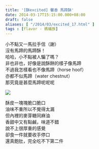 ```yaml
---
title: '[酥excited] 馨香 馬蹄酥'
date: 2014-03-17T15:15:00.000+08:00
draft: false
aliases: [ "/2014/03/excited_17.html" ]
tags : [flavor - 螞蟻族]
---
```


小不點又一馬拉手信（謝）  
沒有馬蹄的馬蹄酥！  
哈哈，小不點被人騙了嗎？  
非也非也，好像是說酥餅的樣子像馬蹄  
不過我怎樣看也不像馬蹄（horse hoof）  
亦都不似馬蹄（water chestnut）  
那究竟是甚麼馬蹄呢呢呢  

[![](https://4.bp.blogspot.com/-z0u2K5Li_v0/XDC3bPRSZJI/AAAAAAAAEUc/QB9gMgcxBTsfbp5K6fw4vfAbl1SFbco7gCLcBGAs/s640/e.jpg)](https://4.bp.blogspot.com/-z0u2K5Li_v0/XDC3bPRSZJI/AAAAAAAAEUc/QB9gMgcxBTsfbp5K6fw4vfAbl1SFbco7gCLcBGAs/s1600/e.jpg)

酥皮一塊塊脆口脆口  
油味不重所以不覺得太漏  
但內裡的麥芽糖同麻油  
香甜中又有點鹹，味道不錯  
說不上很厚重的感覺  
卻食一件就要收手停口  
還真飽肚，完全吃不下第二件